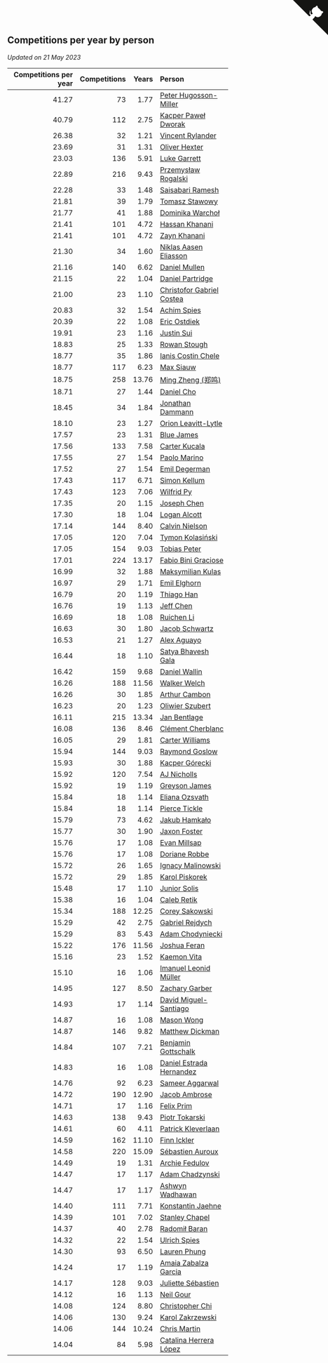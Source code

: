 ## Competitions per year by person

*Updated on 21 May 2023*

| Competitions per year | Competitions | Years | Person |
| ---: | ---: | ---: | :--- |
| 41.27 | 73 | 1.77 | [Peter Hugosson-Miller](https://www.worldcubeassociation.org/persons/2021HUGO01) |
| 40.79 | 112 | 2.75 | [Kacper Paweł Dworak](https://www.worldcubeassociation.org/persons/2020DWOR01) |
| 26.38 | 32 | 1.21 | [Vincent Rylander](https://www.worldcubeassociation.org/persons/2022RYLA01) |
| 23.69 | 31 | 1.31 | [Oliver Hexter](https://www.worldcubeassociation.org/persons/2022HEXT01) |
| 23.03 | 136 | 5.91 | [Luke Garrett](https://www.worldcubeassociation.org/persons/2017GARR05) |
| 22.89 | 216 | 9.43 | [Przemysław Rogalski](https://www.worldcubeassociation.org/persons/2013ROGA02) |
| 22.28 | 33 | 1.48 | [Saisabari Ramesh](https://www.worldcubeassociation.org/persons/2021RAME01) |
| 21.81 | 39 | 1.79 | [Tomasz Stawowy](https://www.worldcubeassociation.org/persons/2021STAW01) |
| 21.77 | 41 | 1.88 | [Dominika Warchoł](https://www.worldcubeassociation.org/persons/2021WARC01) |
| 21.41 | 101 | 4.72 | [Hassan Khanani](https://www.worldcubeassociation.org/persons/2018KHAN26) |
| 21.41 | 101 | 4.72 | [Zayn Khanani](https://www.worldcubeassociation.org/persons/2018KHAN28) |
| 21.30 | 34 | 1.60 | [Niklas Aasen Eliasson](https://www.worldcubeassociation.org/persons/2021ELIA01) |
| 21.16 | 140 | 6.62 | [Daniel Mullen](https://www.worldcubeassociation.org/persons/2016MULL04) |
| 21.15 | 22 | 1.04 | [Daniel Partridge](https://www.worldcubeassociation.org/persons/2022PART02) |
| 21.00 | 23 | 1.10 | [Christofor Gabriel Costea](https://www.worldcubeassociation.org/persons/2022COST03) |
| 20.83 | 32 | 1.54 | [Achim Spies](https://www.worldcubeassociation.org/persons/2021SPIE01) |
| 20.39 | 22 | 1.08 | [Eric Ostdiek](https://www.worldcubeassociation.org/persons/2022OSTD01) |
| 19.91 | 23 | 1.16 | [Justin Sui](https://www.worldcubeassociation.org/persons/2022SUIJ01) |
| 18.83 | 25 | 1.33 | [Rowan Stough](https://www.worldcubeassociation.org/persons/2022STOU01) |
| 18.77 | 35 | 1.86 | [Ianis Costin Chele](https://www.worldcubeassociation.org/persons/2021CHEL01) |
| 18.77 | 117 | 6.23 | [Max Siauw](https://www.worldcubeassociation.org/persons/2017SIAU02) |
| 18.75 | 258 | 13.76 | [Ming Zheng (郑鸣)](https://www.worldcubeassociation.org/persons/2009ZHEN11) |
| 18.71 | 27 | 1.44 | [Daniel Cho](https://www.worldcubeassociation.org/persons/2021CHOD01) |
| 18.45 | 34 | 1.84 | [Jonathan Dammann](https://www.worldcubeassociation.org/persons/2021DAMM01) |
| 18.10 | 23 | 1.27 | [Orion Leavitt-Lytle](https://www.worldcubeassociation.org/persons/2022LEAV01) |
| 17.57 | 23 | 1.31 | [Blue James](https://www.worldcubeassociation.org/persons/2022JAME01) |
| 17.56 | 133 | 7.58 | [Carter Kucala](https://www.worldcubeassociation.org/persons/2015KUCA01) |
| 17.55 | 27 | 1.54 | [Paolo Marino](https://www.worldcubeassociation.org/persons/2021MARI04) |
| 17.52 | 27 | 1.54 | [Emil Degerman](https://www.worldcubeassociation.org/persons/2021DEGE01) |
| 17.43 | 117 | 6.71 | [Simon Kellum](https://www.worldcubeassociation.org/persons/2016KELL12) |
| 17.43 | 123 | 7.06 | [Wilfrid Py](https://www.worldcubeassociation.org/persons/2016PYWI01) |
| 17.35 | 20 | 1.15 | [Joseph Chen](https://www.worldcubeassociation.org/persons/2022CHEN16) |
| 17.30 | 18 | 1.04 | [Logan Alcott](https://www.worldcubeassociation.org/persons/2022ALCO02) |
| 17.14 | 144 | 8.40 | [Calvin Nielson](https://www.worldcubeassociation.org/persons/2014NIEL03) |
| 17.05 | 120 | 7.04 | [Tymon Kolasiński](https://www.worldcubeassociation.org/persons/2016KOLA02) |
| 17.05 | 154 | 9.03 | [Tobias Peter](https://www.worldcubeassociation.org/persons/2014PETE03) |
| 17.01 | 224 | 13.17 | [Fabio Bini Graciose](https://www.worldcubeassociation.org/persons/2010GRAC02) |
| 16.99 | 32 | 1.88 | [Maksymilian Kulas](https://www.worldcubeassociation.org/persons/2021KULA02) |
| 16.97 | 29 | 1.71 | [Emil Elghorn](https://www.worldcubeassociation.org/persons/2021ELGH01) |
| 16.79 | 20 | 1.19 | [Thiago Han](https://www.worldcubeassociation.org/persons/2022HANT01) |
| 16.76 | 19 | 1.13 | [Jeff Chen](https://www.worldcubeassociation.org/persons/2022CHEN19) |
| 16.69 | 18 | 1.08 | [Ruichen Li](https://www.worldcubeassociation.org/persons/2022LIRU02) |
| 16.63 | 30 | 1.80 | [Jacob Schwartz](https://www.worldcubeassociation.org/persons/2021SCHW01) |
| 16.53 | 21 | 1.27 | [Alex Aguayo](https://www.worldcubeassociation.org/persons/2022AGUA01) |
| 16.44 | 18 | 1.10 | [Satya Bhavesh Gala](https://www.worldcubeassociation.org/persons/2022GALA03) |
| 16.42 | 159 | 9.68 | [Daniel Wallin](https://www.worldcubeassociation.org/persons/2013WALL03) |
| 16.26 | 188 | 11.56 | [Walker Welch](https://www.worldcubeassociation.org/persons/2011WELC01) |
| 16.26 | 30 | 1.85 | [Arthur Cambon](https://www.worldcubeassociation.org/persons/2021CAMB01) |
| 16.23 | 20 | 1.23 | [Oliwier Szubert](https://www.worldcubeassociation.org/persons/2022SZUB01) |
| 16.11 | 215 | 13.34 | [Jan Bentlage](https://www.worldcubeassociation.org/persons/2010BENT01) |
| 16.08 | 136 | 8.46 | [Clément Cherblanc](https://www.worldcubeassociation.org/persons/2014CHER05) |
| 16.05 | 29 | 1.81 | [Carter Williams](https://www.worldcubeassociation.org/persons/2021WILL06) |
| 15.94 | 144 | 9.03 | [Raymond Goslow](https://www.worldcubeassociation.org/persons/2014GOSL01) |
| 15.93 | 30 | 1.88 | [Kacper Górecki](https://www.worldcubeassociation.org/persons/2021GORE01) |
| 15.92 | 120 | 7.54 | [AJ Nicholls](https://www.worldcubeassociation.org/persons/2015NICH04) |
| 15.92 | 19 | 1.19 | [Greyson James](https://www.worldcubeassociation.org/persons/2022JAME02) |
| 15.84 | 18 | 1.14 | [Eliana Ozsvath](https://www.worldcubeassociation.org/persons/2022OZSV01) |
| 15.84 | 18 | 1.14 | [Pierce Tickle](https://www.worldcubeassociation.org/persons/2022TICK01) |
| 15.79 | 73 | 4.62 | [Jakub Hamkało](https://www.worldcubeassociation.org/persons/2018HAMK01) |
| 15.77 | 30 | 1.90 | [Jaxon Foster](https://www.worldcubeassociation.org/persons/2021FOST01) |
| 15.76 | 17 | 1.08 | [Evan Millsap](https://www.worldcubeassociation.org/persons/2022MILL05) |
| 15.76 | 17 | 1.08 | [Doriane Robbe](https://www.worldcubeassociation.org/persons/2022ROBB03) |
| 15.72 | 26 | 1.65 | [Ignacy Malinowski](https://www.worldcubeassociation.org/persons/2021MALI02) |
| 15.72 | 29 | 1.85 | [Karol Piskorek](https://www.worldcubeassociation.org/persons/2021PISK01) |
| 15.48 | 17 | 1.10 | [Junior Solis](https://www.worldcubeassociation.org/persons/2022SOLI03) |
| 15.38 | 16 | 1.04 | [Caleb Retik](https://www.worldcubeassociation.org/persons/2022RETI01) |
| 15.34 | 188 | 12.25 | [Corey Sakowski](https://www.worldcubeassociation.org/persons/2011SAKO01) |
| 15.29 | 42 | 2.75 | [Gabriel Rejdych](https://www.worldcubeassociation.org/persons/2020REJD01) |
| 15.29 | 83 | 5.43 | [Adam Chodyniecki](https://www.worldcubeassociation.org/persons/2017CHOD02) |
| 15.22 | 176 | 11.56 | [Joshua Feran](https://www.worldcubeassociation.org/persons/2011FERA01) |
| 15.16 | 23 | 1.52 | [Kaemon Vita](https://www.worldcubeassociation.org/persons/2021VITA01) |
| 15.10 | 16 | 1.06 | [Imanuel Leonid Müller](https://www.worldcubeassociation.org/persons/2022MULL02) |
| 14.95 | 127 | 8.50 | [Zachary Garber](https://www.worldcubeassociation.org/persons/2014GARB01) |
| 14.93 | 17 | 1.14 | [David Miguel-Santiago](https://www.worldcubeassociation.org/persons/2022MIGU02) |
| 14.87 | 16 | 1.08 | [Mason Wong](https://www.worldcubeassociation.org/persons/2022WONG03) |
| 14.87 | 146 | 9.82 | [Matthew Dickman](https://www.worldcubeassociation.org/persons/2013DICK01) |
| 14.84 | 107 | 7.21 | [Benjamin Gottschalk](https://www.worldcubeassociation.org/persons/2016GOTT01) |
| 14.83 | 16 | 1.08 | [Daniel Estrada Hernandez](https://www.worldcubeassociation.org/persons/2022HERN07) |
| 14.76 | 92 | 6.23 | [Sameer Aggarwal](https://www.worldcubeassociation.org/persons/2017AGGA01) |
| 14.72 | 190 | 12.90 | [Jacob Ambrose](https://www.worldcubeassociation.org/persons/2010AMBR01) |
| 14.71 | 17 | 1.16 | [Felix Prim](https://www.worldcubeassociation.org/persons/2022PRIM01) |
| 14.63 | 138 | 9.43 | [Piotr Tokarski](https://www.worldcubeassociation.org/persons/2013TOKA01) |
| 14.61 | 60 | 4.11 | [Patrick Kleverlaan](https://www.worldcubeassociation.org/persons/2019KLEV01) |
| 14.59 | 162 | 11.10 | [Finn Ickler](https://www.worldcubeassociation.org/persons/2012ICKL01) |
| 14.58 | 220 | 15.09 | [Sébastien Auroux](https://www.worldcubeassociation.org/persons/2008AURO01) |
| 14.49 | 19 | 1.31 | [Archie Fedulov](https://www.worldcubeassociation.org/persons/2022FEDU01) |
| 14.47 | 17 | 1.17 | [Adam Chadzynski](https://www.worldcubeassociation.org/persons/2022CHAD02) |
| 14.47 | 17 | 1.17 | [Ashwyn Wadhawan](https://www.worldcubeassociation.org/persons/2022WADH02) |
| 14.40 | 111 | 7.71 | [Konstantin Jaehne](https://www.worldcubeassociation.org/persons/2015JAEH01) |
| 14.39 | 101 | 7.02 | [Stanley Chapel](https://www.worldcubeassociation.org/persons/2016CHAP04) |
| 14.37 | 40 | 2.78 | [Radomił Baran](https://www.worldcubeassociation.org/persons/2020BARA02) |
| 14.32 | 22 | 1.54 | [Ulrich Spies](https://www.worldcubeassociation.org/persons/2021SPIE02) |
| 14.30 | 93 | 6.50 | [Lauren Phung](https://www.worldcubeassociation.org/persons/2016PHUN02) |
| 14.24 | 17 | 1.19 | [Amaia Zabalza Garcia](https://www.worldcubeassociation.org/persons/2022GARC03) |
| 14.17 | 128 | 9.03 | [Juliette Sébastien](https://www.worldcubeassociation.org/persons/2014SEBA01) |
| 14.12 | 16 | 1.13 | [Neil Gour](https://www.worldcubeassociation.org/persons/2022GOUR01) |
| 14.08 | 124 | 8.80 | [Christopher Chi](https://www.worldcubeassociation.org/persons/2014CHIC01) |
| 14.06 | 130 | 9.24 | [Karol Zakrzewski](https://www.worldcubeassociation.org/persons/2014ZAKR01) |
| 14.06 | 144 | 10.24 | [Chris Martin](https://www.worldcubeassociation.org/persons/2013MART03) |
| 14.04 | 84 | 5.98 | [Catalina Herrera López](https://www.worldcubeassociation.org/persons/2017LOPE31) |


<a href="https://github.com/jonatanklosko/wca_statistics" class="github-corner" aria-label="View source on Github"><svg width="80" height="80" viewBox="0 0 250 250" style="fill:#151513; color:#fff; position: absolute; top: 0; border: 0; right: 0;" aria-hidden="true"><path d="M0,0 L115,115 L130,115 L142,142 L250,250 L250,0 Z"></path><path d="M128.3,109.0 C113.8,99.7 119.0,89.6 119.0,89.6 C122.0,82.7 120.5,78.6 120.5,78.6 C119.2,72.0 123.4,76.3 123.4,76.3 C127.3,80.9 125.5,87.3 125.5,87.3 C122.9,97.6 130.6,101.9 134.4,103.2" fill="currentColor" style="transform-origin: 130px 106px;" class="octo-arm"></path><path d="M115.0,115.0 C114.9,115.1 118.7,116.5 119.8,115.4 L133.7,101.6 C136.9,99.2 139.9,98.4 142.2,98.6 C133.8,88.0 127.5,74.4 143.8,58.0 C148.5,53.4 154.0,51.2 159.7,51.0 C160.3,49.4 163.2,43.6 171.4,40.1 C171.4,40.1 176.1,42.5 178.8,56.2 C183.1,58.6 187.2,61.8 190.9,65.4 C194.5,69.0 197.7,73.2 200.1,77.6 C213.8,80.2 216.3,84.9 216.3,84.9 C212.7,93.1 206.9,96.0 205.4,96.6 C205.1,102.4 203.0,107.8 198.3,112.5 C181.9,128.9 168.3,122.5 157.7,114.1 C157.9,116.9 156.7,120.9 152.7,124.9 L141.0,136.5 C139.8,137.7 141.6,141.9 141.8,141.8 Z" fill="currentColor" class="octo-body"></path></svg></a><style>.github-corner:hover .octo-arm{animation:octocat-wave 560ms ease-in-out}@keyframes octocat-wave{0%,100%{transform:rotate(0)}20%,60%{transform:rotate(-25deg)}40%,80%{transform:rotate(10deg)}}@media (max-width:500px){.github-corner:hover .octo-arm{animation:none}.github-corner .octo-arm{animation:octocat-wave 560ms ease-in-out}}</style>
